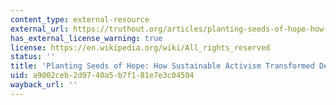 ```yaml
---
content_type: external-resource
external_url: https://truthout.org/articles/planting-seeds-of-hope-how-sustainable-activism-transformed-detroit/
has_external_license_warning: true
license: https://en.wikipedia.org/wiki/All_rights_reserved
status: ''
title: 'Planting Seeds of Hope: How Sustainable Activism Transformed Detroit'
uid: a9002ceb-2d97-40a5-b7f1-81e7e3c04504
wayback_url: ''
---
```

